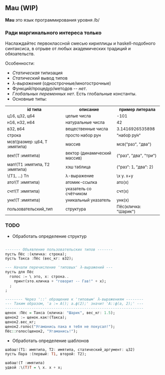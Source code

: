 ## Mau (WIP)

**Mau** это язык программирования уровня /b/

### Ради маргинального интереса только

Наслаждайтес первоклассной смесью кириллицы и haskell-подобного синтаксиса, в отрыве от любых академических традиций и обязательств.

Особенности:

- *Статическая* типизация
- *Статический* вывод типов
- λ-*выражения* (однострочные/многострочные)
- Функций/процедур/методов -- *нет*.
- *Глобальных переменных нет*. Есть глобальные константы.
- Основные типы:

<table style='font-size:95%'>

<tr scope="col">
 <th>id типа</th>
 <th>описание</th>
 <th>пример литерала</th>
</tr>

<tr>
 <td>ц16, ц32, ц64</td>
 <td>целые числа</td>
 <td>-101</td>
</tr>

<tr>
 <td>н16, н32, н64</td>
 <td>натуральные числа</td>
 <td>42</td>
</tr>

<tr>
 <td>в32, в64</td>
 <td>вещественные числа</td>
 <td>3.1416926535898</td>
</tr>

<tr>
 <td>строка</td>
 <td>просто набор рун</td>
 <td>"набо́р ру́н"</td>
</tr>

<tr>
 <td>мсв!(размер :ц64, Т :имятипа)</td>
 <td>массив</td>
 <td>мсв("раз", "два")</td>
</tr>

<tr>
 <td>век!(Т :имятипа)</td>
 <td>вектор (динамический массив)</td>
 <td>("раз", "два", "три")</td>
</tr>

<tr>
 <td>мап!(Т1 :имятипа, Т2 :имятипа)</td>
 <td>хэш таблица</td>
 <td>("раз": 1, "два": 2)</td>
</tr>

<tr>
 <td>\(Т1, ...) Тn</td>
 <td>λ-выражение</td>
 <td>\x у. x+у</td>
</tr>

<tr>
 <td>ато!(Т :имятипа)</td>
 <td>атомик-ссылка</td>
 <td>ато(x)</td>
</tr>

<tr>
 <td>счт!(Т :имятипа)</td>
 <td>указатель со счётчиком</td>
 <td>счт(x)</td>
</tr>

<tr>
 <td>унк!(Т :имятипа)</td>
 <td>уникальный указатель</td>
 <td>унк(x)</td>
</tr>

<tr>
 <td>пользовательский_тип</td>
 <td>структура</td>
 <td>Пёс(кличка: "Шарик")</td>
</tr>

</table>

### TODO

- Обработать определение структур
~~~haskell

------- Объявление пользовательских типов -------
пусть Пёс :(кличка: строка);
пусть Такса :Пёс (вес_кг: в32);

--- Начали перечисление 'типовых' λ-выражений ---
пусть для Пёс
  голос := \ это, х: строка..
    принт(это.кличка + "говорит -- Гав!" + х);
  ;
;

-------- Через '::' обращение к 'типовым' λ-выражениям --------
--- Таким образом, 'а := А(); а.ф(2);' значит 'А::ф(а, 2);' ---
---------------------------------------------------------------
щенок :Пёс = Такса (кличка: "Шарик", вес_кг: 1.5);
щенок2 := щенок.как!(Такса);
щенок2.вес_кг;
щенок2.голос("Угаманись пака я тебя не покусал!");
Пёс::голос(щенок2, "Угаманись!");
~~~

- Обработать определение шаблонов

~~~haskell
шабаш!(Т1: имятипа, Т2: имятипа, статический_аргумент: ц32)
пусть Пара :(первый: T1, второй: Т2);

шабаш!(Т :имятипа)
удвой :\(T)T = \ х. х + х;
~~~

